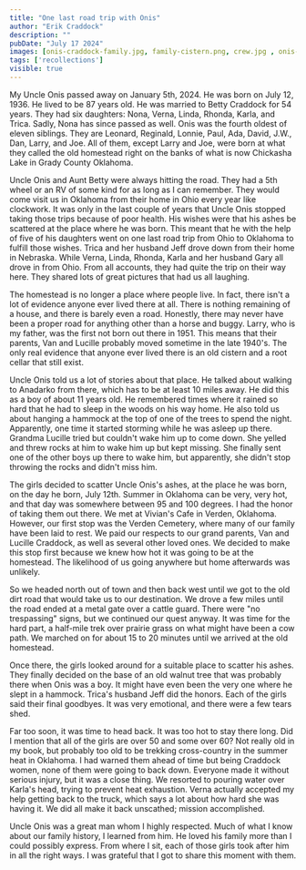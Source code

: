```yaml
---
title: "One last road trip with Onis"
author: "Erik Craddock"
description: ""
pubDate: "July 17 2024"
images: [onis-craddock-family.jpg, family-cistern.png, crew.jpg , onis-betty.jpg, onis-family.jpg, chickasha-lake.jpg,van-craddock-marker.png, lucille-craddock-marker.png, cistern.png,old-root-cellar.jpg, walnut-tree.jpg, onis.png, linda.jpg, rhonda-trica-karla.jpg,trica.png,  karla.jpg,verna.jpg, brothers.jpg ]
tags: ['recollections']
visible: true
---
```

My Uncle Onis passed away on January 5th, 2024. He was born on July 12, 1936. He lived to be 87 years old. He was married to Betty Craddock for 54 years. They had six daughters: Nona, Verna, Linda, Rhonda, Karla, and Trica. Sadly, Nona has since passed as well. Onis was the fourth oldest of eleven siblings. They are Leonard, Reginald, Lonnie, Paul, Ada, David, J.W., Dan, Larry, and Joe. All of them, except Larry and Joe, were born at what they called the old homestead right on the banks of what is now Chickasha Lake in Grady County Oklahoma.

Uncle Onis and Aunt Betty were always hitting the road. They had a 5th wheel or an RV of some kind for as long as I can remember. They would come visit us in Oklahoma from their home in Ohio every year like clockwork. It was only in the last couple of years that Uncle Onis stopped taking those trips because of poor health. His wishes were that his ashes be scattered at the place where he was born. This meant that he with the help of five of his daughters went on one last road trip from Ohio to Oklahoma to fulfill those wishes. Trica and her husband Jeff drove down from their home in Nebraska. While Verna, Linda, Rhonda, Karla and her husband Gary all drove in from Ohio. From all accounts, they had quite the trip on their way here. They shared lots of great pictures that had us all laughing.

The homestead is no longer a place where people live. In fact, there isn't a lot of evidence anyone ever lived there at all. There is nothing remaining of a house, and there is barely even a road. Honestly, there may never have been a proper road for anything other than a horse and buggy. Larry, who is my father, was the first not born out there in 1951. This means that their parents, Van and Lucille probably moved sometime in the late 1940's. The only real evidence that anyone ever lived there is an old cistern and a root cellar that still exist.

Uncle Onis told us a lot of stories about that place. He talked about walking to Anadarko from there, which has to be at least 10 miles away. He did this as a boy of about 11 years old. He remembered times where it rained so hard that he had to sleep in the woods on his way home. He also told us about hanging a hammock at the top of one of the trees to spend the night. Apparently, one time it started storming while he was asleep up there. Grandma Lucille tried but couldn't wake him up to come down. She yelled and threw rocks at him to wake him up but kept missing. She finally sent one of the other boys up there to wake him, but apparently, she didn't stop throwing the rocks and didn't miss him.

The girls decided to scatter Uncle Onis's ashes, at the place he was born, on the day he born, July 12th. Summer in Oklahoma can be very, very hot, and that day was somewhere between 95 and 100 degrees. I had the honor of taking them out there. We met at Vivian's Cafe in Verden, Oklahoma. However, our first stop was the Verden Cemetery, where many of our family have been laid to rest. We paid our respects to our grand parents, Van and Lucille Craddock, as well as several other loved ones. We decided to make this stop first because we knew how hot it was going to be at the homestead. The likelihood of us going anywhere but home afterwards was unlikely.

So we headed north out of town and then back west until we got to the old dirt road that would take us to our destination. We drove a few miles until the road ended at a metal gate over a cattle guard. There were "no trespassing" signs, but we continued our quest anyway. It was time for the hard part, a half-mile trek over prairie grass on what might have been a cow path. We marched on for about 15 to 20 minutes until we arrived at the old homestead.

Once there, the girls looked around for a suitable place to scatter his ashes. They finally decided on the base of an old walnut tree that was probably there when Onis was a boy. It might have even been the very one where he slept in a hammock. Trica's husband Jeff did the honors. Each of the girls said their final goodbyes. It was very emotional, and there were a few tears shed.

Far too soon, it was time to head back. It was too hot to stay there long. Did I mention that all of the girls are over 50 and some over 60? Not really old in my book, but probably too old to be trekking cross-country in the summer heat in Oklahoma. I had warned them ahead of time but being Craddock women, none of them were going to back down. Everyone made it without serious injury, but it was a close thing. We resorted to pouring water over Karla's head, trying to prevent heat exhaustion. Verna actually accepted my help getting back to the truck, which says a lot about how hard she was having it. We did all make it back unscathed; mission accomplished.

Uncle Onis was a great man whom I highly respected. Much of what I know about our family history, I learned from him. He loved his family more than I could possibly express. From where I sit, each of those girls took after him in all the right ways. I was grateful that I got to share this moment with them.
